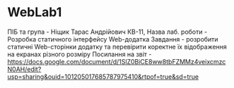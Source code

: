 # WebLab1
ПІБ та група - Ніщик Тарас Андрійович КВ-11, Назва лаб. роботи - Розробка статичного інтерфейсу Web-додатка
Завдання - розробити статичні Web-сторінки додатку та перевірити коректне їх відображення на екранах різного розміру
Посилання на звіт - https://docs.google.com/document/d/1SlZ0BiCE8ww8tbFZMMz4veixcmzcN0AH/edit?usp=sharing&ouid=101205017685787975410&rtpof=true&sd=true
